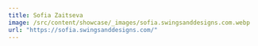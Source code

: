 ```yaml
---
title: Sofia Zaitseva
image: /src/content/showcase/_images/sofia.swingsanddesigns.com.webp
url: "https://sofia.swingsanddesigns.com/"
---
```

